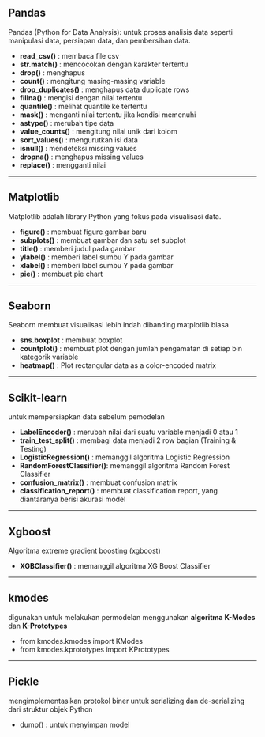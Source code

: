 ## Pandas
Pandas (Python for Data Analysis): untuk proses analisis data seperti manipulasi data, persiapan data, dan pembersihan data.

- **read_csv()**        : membaca file csv
- **str.match()**       : mencocokan dengan karakter tertentu
- **drop()**            : menghapus
- **count()**           : mengitung masing-masing variable
- **drop_duplicates()** : menghapus data duplicate rows
- **fillna()**          : mengisi dengan nilai tertentu
- **quantile()**        : melihat quantile ke tertentu
- **mask()**            : menganti nilai tertentu jika kondisi memenuhi
- **astype()**          : merubah tipe data
- **value_counts()**    : mengitung nilai unik dari kolom
- **sort_values(**)     : mengurutkan isi data
- **isnull()**          : mendeteksi missing values
- **dropna()**          : menghapus missing values
- **replace()**         : mengganti nilai

---
## Matplotlib
Matplotlib adalah library Python yang fokus pada visualisasi data.
- **figure()**          : membuat figure gambar baru
- **subplots()**        : membuat gambar dan satu set subplot
- **title()**           : memberi judul pada gambar
- **ylabel()**          : memberi label sumbu Y pada gambar
- **xlabel()**          : memberi label sumbu Y pada gambar
- **pie()**             : membuat pie chart
---
## Seaborn
Seaborn membuat visualisasi lebih indah dibanding matplotlib biasa
- **sns.boxplot**       : membuat boxplot
- **countplot()**       : membuat plot dengan jumlah pengamatan di setiap bin kategorik variable
- **heatmap()**         : Plot rectangular data as a color-encoded matrix
---
## Scikit-learn
untuk mempersiapkan data sebelum pemodelan
- **LabelEncoder()**          : merubah nilai dari suatu variable menjadi 0 atau 1
- **train_test_split()**      : membagi data menjadi 2 row bagian (Training & Testing)
- **LogisticRegression()**    : memanggil algoritma Logistic Regression
- **RandomForestClassifier()**: memanggil algoritma Random Forest Classifier
- **confusion_matrix()**      : membuat confusion matrix
- **classification_report()** : membuat classification report, yang diantaranya berisi akurasi model
---
## Xgboost
Algoritma extreme gradient boosting (xgboost)
- **XGBClassifier()**        : memanggil algoritma XG Boost Classifier
---
## kmodes
digunakan untuk melakukan permodelan menggunakan **algoritma K-Modes** dan **K-Prototypes**
- from kmodes.kmodes import KModes
- from kmodes.kprototypes import KPrototypes
---
## Pickle 
mengimplementasikan protokol biner untuk serializing dan de-serializing dari struktur objek Python
- dump()                     : untuk menyimpan model
